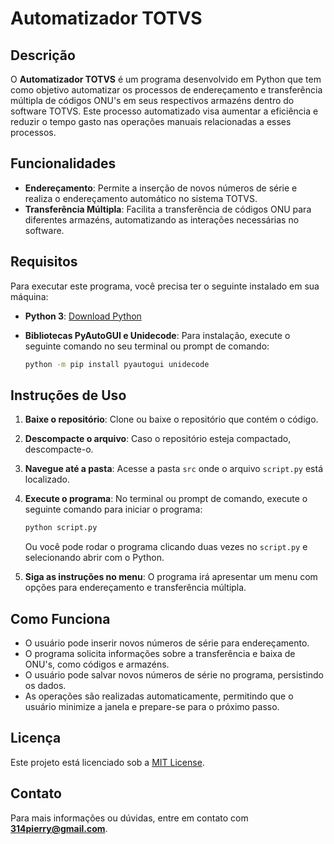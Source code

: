 
# Automatizador TOTVS

## Descrição

O **Automatizador TOTVS** é um programa desenvolvido em Python que tem como objetivo automatizar os processos de endereçamento e transferência múltipla de códigos ONU's em seus respectivos armazéns dentro do software TOTVS. Este processo automatizado visa aumentar a eficiência e reduzir o tempo gasto nas operações manuais relacionadas a esses processos.

## Funcionalidades

- **Endereçamento**: Permite a inserção de novos números de série e realiza o endereçamento automático no sistema TOTVS.
- **Transferência Múltipla**: Facilita a transferência de códigos ONU para diferentes armazéns, automatizando as interações necessárias no software.

## Requisitos

Para executar este programa, você precisa ter o seguinte instalado em sua máquina:

- **Python 3**: [Download Python](https://www.python.org/downloads/)
- **Bibliotecas PyAutoGUI e Unidecode**: Para instalação, execute o seguinte comando no seu terminal ou prompt de comando:

  ```bash
  python -m pip install pyautogui unidecode

## Instruções de Uso

1. **Baixe o repositório**: Clone ou baixe o repositório que contém o código.
2. **Descompacte o arquivo**: Caso o repositório esteja compactado, descompacte-o.
3. **Navegue até a pasta**: Acesse a pasta `src` onde o arquivo `script.py` está localizado.
4. **Execute o programa**: No terminal ou prompt de comando, execute o seguinte comando para iniciar o programa:

   ```bash
   python script.py
   ```

   Ou você pode rodar o programa clicando duas vezes no `script.py` e selecionando abrir com o Python.

5. **Siga as instruções no menu**: O programa irá apresentar um menu com opções para endereçamento e transferência múltipla.

## Como Funciona

- O usuário pode inserir novos números de série para endereçamento.
- O programa solicita informações sobre a transferência e baixa de ONU's, como códigos e armazéns.
- O usuário pode salvar novos números de série no programa, persistindo os dados.
- As operações são realizadas automaticamente, permitindo que o usuário minimize a janela e prepare-se para o próximo passo.

## Licença

Este projeto está licenciado sob a [MIT License](LICENSE).

## Contato

Para mais informações ou dúvidas, entre em contato com **314pierry@gmail.com**.
